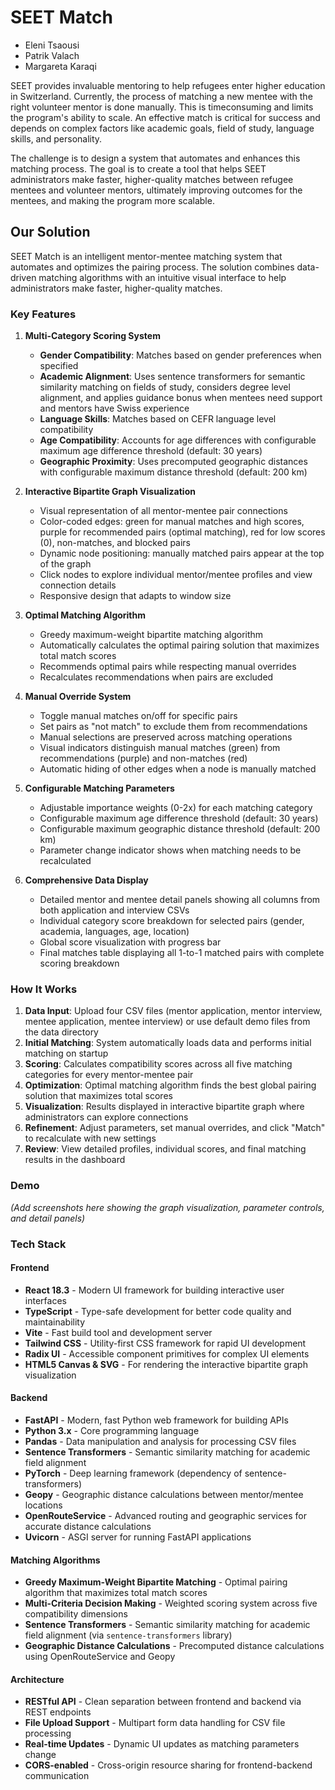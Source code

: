 # SEET Match
- Eleni Tsaousi
- Patrik Valach
- Margareta Karaqi

SEET provides invaluable mentoring to help refugees enter higher education in Switzerland. Currently,
the process of matching a new mentee with the right volunteer mentor is done manually. This is timeconsuming and limits the program's ability to scale. An effective match is critical for success and depends on complex factors like academic goals, field of study, language skills, and personality.

The challenge is to design a system that automates and enhances this matching process. The goal is to
create a tool that helps SEET administrators make faster, higher-quality matches between refugee
mentees and volunteer mentors, ultimately improving outcomes for the mentees, and making the
program more scalable.


## Our Solution

SEET Match is an intelligent mentor-mentee matching system that automates and optimizes the pairing process. The solution combines data-driven matching algorithms with an intuitive visual interface to help administrators make faster, higher-quality matches.

### Key Features

1. **Multi-Category Scoring System**
   - **Gender Compatibility**: Matches based on gender preferences when specified
   - **Academic Alignment**: Uses sentence transformers for semantic similarity matching on fields of study, considers degree level alignment, and applies guidance bonus when mentees need support and mentors have Swiss experience
   - **Language Skills**: Matches based on CEFR language level compatibility
   - **Age Compatibility**: Accounts for age differences with configurable maximum age difference threshold (default: 30 years)
   - **Geographic Proximity**: Uses precomputed geographic distances with configurable maximum distance threshold (default: 200 km)

2. **Interactive Bipartite Graph Visualization**
   - Visual representation of all mentor-mentee pair connections
   - Color-coded edges: green for manual matches and high scores, purple for recommended pairs (optimal matching), red for low scores (0), non-matches, and blocked pairs
   - Dynamic node positioning: manually matched pairs appear at the top of the graph
   - Click nodes to explore individual mentor/mentee profiles and view connection details
   - Responsive design that adapts to window size

3. **Optimal Matching Algorithm**
   - Greedy maximum-weight bipartite matching algorithm
   - Automatically calculates the optimal pairing solution that maximizes total match scores
   - Recommends optimal pairs while respecting manual overrides
   - Recalculates recommendations when pairs are excluded

4. **Manual Override System**
   - Toggle manual matches on/off for specific pairs
   - Set pairs as "not match" to exclude them from recommendations
   - Manual selections are preserved across matching operations
   - Visual indicators distinguish manual matches (green) from recommendations (purple) and non-matches (red)
   - Automatic hiding of other edges when a node is manually matched

5. **Configurable Matching Parameters**
   - Adjustable importance weights (0-2x) for each matching category
   - Configurable maximum age difference threshold (default: 30 years)
   - Configurable maximum geographic distance threshold (default: 200 km)
   - Parameter change indicator shows when matching needs to be recalculated

6. **Comprehensive Data Display**
   - Detailed mentor and mentee detail panels showing all columns from both application and interview CSVs
   - Individual category score breakdown for selected pairs (gender, academia, languages, age, location)
   - Global score visualization with progress bar
   - Final matches table displaying all 1-to-1 matched pairs with complete scoring breakdown

### How It Works

1. **Data Input**: Upload four CSV files (mentor application, mentor interview, mentee application, mentee interview) or use default demo files from the data directory
2. **Initial Matching**: System automatically loads data and performs initial matching on startup
3. **Scoring**: Calculates compatibility scores across all five matching categories for every mentor-mentee pair
4. **Optimization**: Optimal matching algorithm finds the best global pairing solution that maximizes total scores
5. **Visualization**: Results displayed in interactive bipartite graph where administrators can explore connections
6. **Refinement**: Adjust parameters, set manual overrides, and click "Match" to recalculate with new settings
7. **Review**: View detailed profiles, individual scores, and final matching results in the dashboard

### Demo
*(Add screenshots here showing the graph visualization, parameter controls, and detail panels)*

### Tech Stack

#### Frontend
- **React 18.3** - Modern UI framework for building interactive user interfaces
- **TypeScript** - Type-safe development for better code quality and maintainability
- **Vite** - Fast build tool and development server
- **Tailwind CSS** - Utility-first CSS framework for rapid UI development
- **Radix UI** - Accessible component primitives for complex UI elements
- **HTML5 Canvas & SVG** - For rendering the interactive bipartite graph visualization

#### Backend
- **FastAPI** - Modern, fast Python web framework for building APIs
- **Python 3.x** - Core programming language
- **Pandas** - Data manipulation and analysis for processing CSV files
- **Sentence Transformers** - Semantic similarity matching for academic field alignment
- **PyTorch** - Deep learning framework (dependency of sentence-transformers)
- **Geopy** - Geographic distance calculations between mentor/mentee locations
- **OpenRouteService** - Advanced routing and geographic services for accurate distance calculations
- **Uvicorn** - ASGI server for running FastAPI applications

#### Matching Algorithms
- **Greedy Maximum-Weight Bipartite Matching** - Optimal pairing algorithm that maximizes total match scores
- **Multi-Criteria Decision Making** - Weighted scoring system across five compatibility dimensions
- **Sentence Transformers** - Semantic similarity matching for academic field alignment (via `sentence-transformers` library)
- **Geographic Distance Calculations** - Precomputed distance calculations using OpenRouteService and Geopy

#### Architecture
- **RESTful API** - Clean separation between frontend and backend via REST endpoints
- **File Upload Support** - Multipart form data handling for CSV file processing
- **Real-time Updates** - Dynamic UI updates as matching parameters change
- **CORS-enabled** - Cross-origin resource sharing for frontend-backend communication
